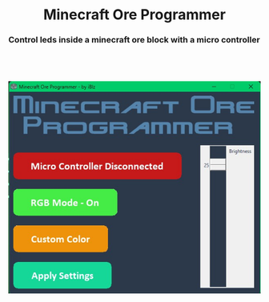 <h1 align="center">Minecraft Ore Programmer</h1>

### Control leds inside a minecraft ore block with a micro controller

<h1 align="center">
  <br>
  <img src="https://github.com/iBlz/Minecraft-Ore-Programmer/blob/main/Screenshot_1.jpg"></a>
</h1>
